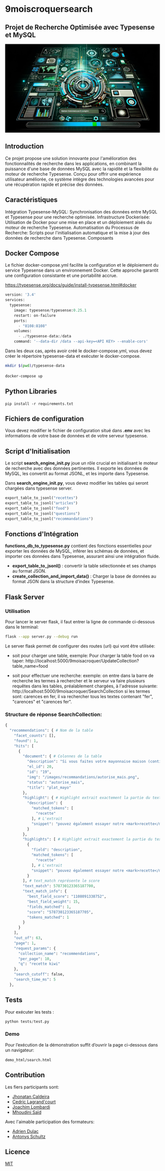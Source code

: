 # 9moiscroquersearch
## Projet de Recherche Optimisée avec Typesense et MySQL

![Moteur de recherche](Images/engine.png)


## Introduction
Ce projet propose une solution innovante pour l'amélioration des fonctionnalités de recherche dans les applications, en combinant la puissance d'une base de données MySQL avec la rapidité et la flexibilité du moteur de recherche Typesense. Conçu pour offrir une expérience utilisateur améliorée, ce système intègre des technologies avancées pour une récupération rapide et précise des données.

## Caractéristiques
Intégration Typesense-MySQL: Synchronisation des données entre MySQL et Typesense pour une recherche optimisée.
Infrastructure Dockerisée: Utilisation de Docker pour une mise en place et un déploiement aisés du moteur de recherche Typesense.
Automatisation du Processus de Recherche: Scripts pour l'initialisation automatique et la mise à jour des données de recherche dans Typesense.
Composants

## Docker Compose
Le fichier docker-compose.yml facilite la configuration et le déploiement du service Typesense dans un environnement Docker. Cette approche garantit une configuration consistante et une portabilité accrue.

https://typesense.org/docs/guide/install-typesense.html#docker

```py
version: '3.4'
services:
  typesense:
    image: typesense/typesense:0.25.1
    restart: on-failure
    ports:
      - "8108:8108"
    volumes:
      - ./typesense-data:/data
    command: '--data-dir /data --api-key=<API KEY> --enable-cors'
```

Dans les deux cas, après avoir créé le docker-compose.yml, vous devez créer le répertoire typesense-data et exécuter le docker-compose.

```sh
mkdir $(pwd)/typesense-data

docker-compose up
```

## Python Libraries

```pip install -r requirements.txt```

## Fichiers de configuration
Vous devez modifier le fichier de configuration situé dans __.env__ avec les informations de votre base de données et de votre serveur typesense.

## Script d'Initialisation
Le script __search_engine_init.py__ joue un rôle crucial en initialisant le moteur de recherche avec des données pertinentes. Il exporte les données de MySQL, les convertit au format JSONL, et les importe dans Typesense.

Dans __search_engine_init.py__, vous devez modifier les tables qui seront chargées dans typesense server.

```py
export_table_to_jsonl("recettes")
export_table_to_jsonl("articles")
export_table_to_jsonl("food")
export_table_to_jsonl("questions")
export_table_to_jsonl("recommandations")
```

## Fonctions d'Intégration
__functions_db_to_typesense.py__ contient des fonctions essentielles pour exporter les données de MySQL, inférer les schémas de données, et importer ces données dans Typesense, assurant ainsi une intégration fluide.

- __export_table_to_jsonl()__ : convertir la table sélectionnée et ses champs au format JSON.
- __create_collection_and_import_data()__ : Charger la base de données au format JSON dans la structure d’index Typesense.

## Flask Server

### Utilisation
Pour lancer le server flask, il faut entrer la ligne de commande ci-dessous dans le terminal:
```sh
flask --app server.py --debug run
```
Le server flask permet de configurer des routes (url) qui vont être utilisée:

* soit pour charger une table,
exemple: 
Pour charger la table food on va taper:
http://localhost:5000/9moisacroquer/UpdateCollection?table_name=food

* soit pour effectuer une recherche:
exemple:
on entre dans la barre de recherche les termes à rechercher et le serveur va faire plusieurs requêtes dans les tables, préalablement chargées, à l'adresse suivante:
http://localhost:5000/9moisacroquer/SearchCollection
si les termes sont: carences en fer, il va rechercher tous les textes contenant "fer", "carences" et "carences fer".

### Structure de réponse SearchCollection:
```py
{
  "recommendations": { # Nom de la table
    "facet_counts": [],
    "found": 1,
    "hits": [
      {
        "document": { # Colonnes de la table
          "description": "Si vous faites votre mayonnaise maison (contient des oeufs crus), consommez cet aliment dans les heures qui suivent sa préparation.\n            Si vous l'achetez en version industrielle, veillez à bien respecter les dates de consommation et consommez-le directement après ouverture.\n            Vous pouvez également essayer notre recette de mayonnaise sans oeuf.",
          "el_id": 20,
          "id": "19",
          "img": "/images/recommandations/autorise_mais.png",
          "status": "autorise_mais",
          "title": "plat_mayo"
        },
        "highlight": { # Highlight extrait exactement la partie du texte où le terme recherché a été trouvé
          "description": {
            "matched_tokens": [
              "recette"
            ], # L'extrait
            "snippet": "pouvez également essayer notre <mark>recette</mark> de mayonnaise sans oeuf."
          }
        },
        "highlights": [ # Highlight extrait exactement la partie du texte où le terme recherché a été trouvé
          {
            "field": "description",
            "matched_tokens": [
              "recette"
            ], # L'extrait
            "snippet": "pouvez également essayer notre <mark>recette</mark> de mayonnaise sans oeuf."
          }
        ], # text_match représente le score
        "text_match": 578730123365187700,
        "text_match_info": {
          "best_field_score": "1108091338752",
          "best_field_weight": 15,
          "fields_matched": 1,
          "score": "578730123365187705",
          "tokens_matched": 1
        }
      }
    ],
    "out_of": 63,
    "page": 1,
    "request_params": {
      "collection_name": "recommendations",
      "per_page": 10,
      "q": "recette kiwi"
    },
    "search_cutoff": false,
    "search_time_ms": 5
  },
```


## Tests
Pour exécuter les tests :

```py
python tests/test.py
```

### Demo
Pour l’exécution de la démonstration suffit d’ouvrir la page ci-dessous dans un navigateur:

``` demo_html/search.html ```

## Contribution
Les fiers participants sont:
* [Jhonatan Caldeira](https://github.com/JhonatanCaldeira)
* [Cedric Lagrand'court](https://github.com/Freeconcepteur)
* [Joachim Lombardi](https://github.com/JoachimLombardi)
* [Mhoudini Saïd](https://github.com/mhoudini)

Avec l'aimable participation des formateurs:
* [Adrien Dulac](https://github.com/dtrckd)
* [Antonys Schultz](https://github.com/DeVerMyst)

## Licence
[MIT](https://choosealicense.com/licenses/mit/)
